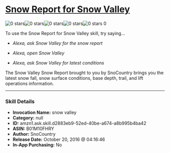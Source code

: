 # [Snow Report for Snow Valley](http://alexa.amazon.com/#skills/amzn1.ask.skill.d2883eb9-52ed-40be-a674-a8b995b4ba42)
![0 stars](../../images/ic_star_border_black_18dp_1x.png)![0 stars](../../images/ic_star_border_black_18dp_1x.png)![0 stars](../../images/ic_star_border_black_18dp_1x.png)![0 stars](../../images/ic_star_border_black_18dp_1x.png)![0 stars](../../images/ic_star_border_black_18dp_1x.png) 0

To use the Snow Report for Snow Valley skill, try saying...

* *Alexa, ask Snow Valley for the snow report*

* *Alexa, open Snow Valley*

* *Alexa, ask Snow Valley for latest conditions*

The Snow Valley Snow Report brought to you by SnoCountry brings you the latest snow fall, snow surface conditions,  base depth, trail, and lift operations information.

***

### Skill Details

* **Invocation Name:** snow valley
* **Category:** null
* **ID:** amzn1.ask.skill.d2883eb9-52ed-40be-a674-a8b995b4ba42
* **ASIN:** B01M10FHRY
* **Author:** SnoCountry
* **Release Date:** October 20, 2016 @ 04:16:46
* **In-App Purchasing:** No
